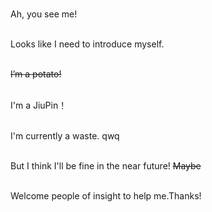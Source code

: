 <br>Ah, you see me!

<br>Looks like I need to introduce myself.

<br/><del>I’m a potato!<del/>

<br>I'm a JiuPin！

<br>I'm currently a waste. qwq

<br>But I think I'll be fine in the near future! <del>Maybe<del/>

<br>Welcome people of insight to help me.Thanks!
<!---
JiuPin167/JiuPin167 is a ✨ special ✨ repository because its `README.md` (this file) appears on your GitHub profile.
You can click the Preview link to take a look at your changes.
--->
